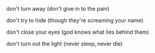 don't turn away (don't give in to the pain)

don't try to hide (though they're screaming your name)

don't close your eyes (god knows what lies behind them)

don't turn out the light (never sleep, never die)
